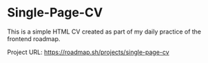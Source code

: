 # Single-Page-CV

This is a simple HTML CV created as part of my daily practice of the frontend roadmap.

Project URL: https://roadmap.sh/projects/single-page-cv
